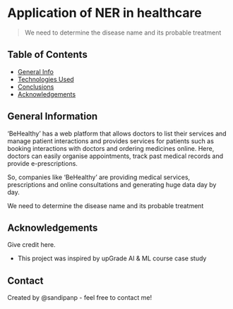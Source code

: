 # Application of NER in healthcare
> We need to determine the disease name and its probable treatment


## Table of Contents
* [General Info](#general-information)
* [Technologies Used](#technologies-used)
* [Conclusions](#conclusions)
* [Acknowledgements](#acknowledgements)

<!-- You can include any other section that is pertinent to your problem -->

## General Information
‘BeHealthy’ has a web platform that allows doctors to list their services and manage patient interactions and provides services for patients such as booking interactions with doctors and ordering medicines online. Here, doctors can easily organise appointments, track past medical records and provide e-prescriptions.


So, companies like ‘BeHealthy’ are providing medical services, prescriptions and online consultations and generating huge data day by day.

We need to determine the disease name and its probable treatment

<!-- You don't have to answer all the questions - just the ones relevant to your project. -->


<!-- You don't have to answer all the questions - just the ones relevant to your project. -->



## Acknowledgements
Give credit here.
- This project was inspired by upGrade AI & ML course case study


## Contact
Created by @sandipanp - feel free to contact me!


<!-- Optional -->
<!-- ## License -->
<!-- This project is open source and available under the [... License](). -->

<!-- You don't have to include all sections - just the one's relevant to your project -->
